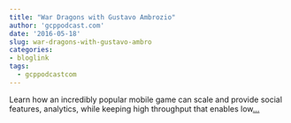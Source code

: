 ```yaml
---
title: "War Dragons with Gustavo Ambrozio"
author: 'gcppodcast.com'
date: '2016-05-18'
slug: war-dragons-with-gustavo-ambro
categories:
- bloglink
tags:
  - gcppodcastcom
---
```


Learn how an incredibly popular mobile game can scale and provide social features, analytics, while keeping high throughput that enables low[... <i class="fas fa-external-link-alt"></i>](https://www.gcppodcast.com/post/episode-26-war-dragons-with-gustavo-ambrozio/)

